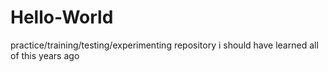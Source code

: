 # Hello-World
practice/training/testing/experimenting repository
i should have learned all of this years ago
